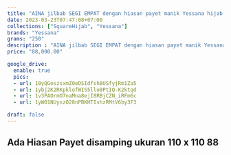 ```yaml
---
title: "AINA jilbab SEGI EMPAT dengan hiasan payet manik Yessana hijab ori SERI 4"
date: 2023-03-23T07:47:08+07:00
collections: ["SquareHijab", "Yessana"]
brands: "Yessana"
grams: "250"
description : "AINA jilbab SEGI EMPAT dengan hiasan payet manik Yessana hijab ori SERI 4"
price: "88,000.00"

google_drive:
  enable: true
  pics:
  - url: 10yQGoszsxmZ0eDSIdfsh8USfyjRm1Za5
  - url: 1ybj2K2RKpklofWIS5llo8PtIQ-K2ktqd
  - url: 1v3PAOrmO7naMna8ejI8RBjCZN_iRFm6c
  - url: 1yWO1NUyxzO28nPBKHTIshzRMtV6by3F3

draft: false
---
```


Ada Hiasan Payet disamping
ukuran 110 x 110
88
------------      
  
